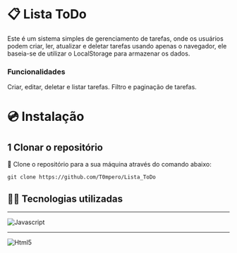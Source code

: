 # 📋 Lista ToDo
Este é um sistema simples de gerenciamento de tarefas, onde os usuários podem criar, ler, atualizar e deletar tarefas usando apenas o navegador, 
ele baseia-se de utilizar o LocalStorage para armazenar os dados.

### Funcionalidades
Criar, editar, deletar e listar tarefas.
Filtro e paginação de tarefas.

# 💿 Instalação

## 1 Clonar o repositório
📂 Clone o repositório para a sua máquina através do comando abaixo:
```
git clone https://github.com/T0mpero/Lista_ToDo
```

## 👩‍💻 Tecnologias utilizadas
<hr>
<div>
 <img align="center" alt="Javascript" src="https://img.shields.io/badge/JavaScript-F7DF1E?style=for-the-badge&logo=javascript&logoColor=black" />
 <hr>
 <img align="center" alt="Html5" src="https://img.shields.io/badge/HTML5-E34F26?style=for-the-badge&logo=html5&logoColor=white"/>
</div>
